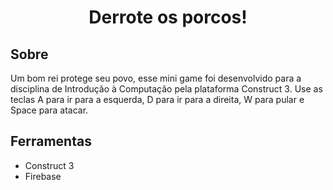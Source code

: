 <h1 align="center">
    Derrote os porcos!
</h1>

## Sobre
Um bom rei protege seu povo, esse mini game foi desenvolvido para a disciplina de Introdução à Computação pela plataforma Construct 3. Use as teclas A para ir para a esquerda, D para ir para a direita, W para pular e Space para atacar.

## Ferramentas
- Construct 3
- Firebase
<img scr="bd.png">
